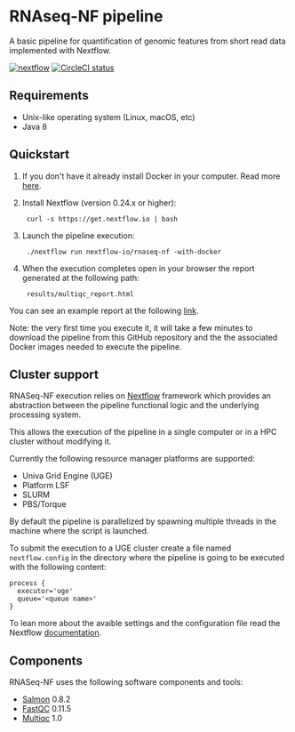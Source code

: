 # RNAseq-NF pipeline 

A basic pipeline for quantification of genomic features from short read data
implemented with Nextflow.

[![nextflow](https://img.shields.io/badge/nextflow-%E2%89%A50.24.0-brightgreen.svg)](http://nextflow.io)
[![CircleCI status](https://circleci.com/gh/nextflow-io/rnaseq-nf.png?style=shield)](https://circleci.com/gh/nextflow-io/rnaseq-nf/tree/master)

## Requirements 

* Unix-like operating system (Linux, macOS, etc)
* Java 8 

## Quickstart 

1. If you don't have it already install Docker in your computer. Read more [here](https://docs.docker.com/).

2. Install Nextflow (version 0.24.x or higher):
      
        curl -s https://get.nextflow.io | bash

3. Launch the pipeline execution: 

        ./nextflow run nextflow-io/rnaseq-nf -with-docker
        
4. When the execution completes open in your browser the report generated at the following path:

        results/multiqc_report.html 
	
You can see an example report at the following [link](http://multiqc.info/examples/rna-seq/multiqc_report.html).	
	
Note: the very first time you execute it, it will take a few minutes to download the pipeline 
from this GitHub repository and the the associated Docker images needed to execute the pipeline.  


## Cluster support

RNASeq-NF execution relies on [Nextflow](http://www.nextflow.io) framework which provides an 
abstraction between the pipeline functional logic and the underlying processing system.

This allows the execution of the pipeline in a single computer or in a HPC cluster without modifying it.

Currently the following resource manager platforms are supported:

  + Univa Grid Engine (UGE)
  + Platform LSF
  + SLURM
  + PBS/Torque


By default the pipeline is parallelized by spawning multiple threads in the machine where the script is launched.

To submit the execution to a UGE cluster create a file named `nextflow.config` in the directory
where the pipeline is going to be executed with the following content:

    process {
      executor='uge'
      queue='<queue name>'
    }

To lean more about the avaible settings and the configuration file read the 
Nextflow [documentation](http://www.nextflow.io/docs/latest/config.html).


## Components 

RNASeq-NF uses the following software components and tools: 

* [Salmon](https://combine-lab.github.io/salmon/) 0.8.2
* [FastQC](https://www.bioinformatics.babraham.ac.uk/projects/fastqc/) 0.11.5
* [Multiqc](https://multiqc.info) 1.0

